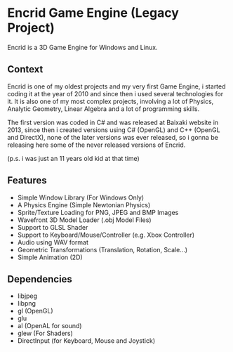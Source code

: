 # Encrid Game Engine (Legacy Project)
Encrid is a 3D Game Engine for Windows and Linux.

## Context
Encrid is one of my oldest projects and my very first Game Engine, i started coding it at the year of 2010 and since then i used several technologies for it. It is also one of my most complex projects, involving a lot of Physics, Analytic Geometry, Linear Algebra and a lot of programming skills.

The first version was coded in C# and was released at Baixaki website in 2013, since then i created versions using C# (OpenGL) and C++ (OpenGL and DirectX), none of the later versions was ever released, so i gonna be releasing here some of the never released versions of Encrid.

(p.s. i was just an 11 years old kid at that time)

## Features
- Simple Window Library (For Windows Only)
- A Physics Engine (Simple Newtonian Physics)
- Sprite/Texture Loading for PNG, JPEG and BMP Images
- Wavefront 3D Model Loader (.obj Model Files)
- Support to GLSL Shader
- Support to Keyboard/Mouse/Controller (e.g. Xbox Controller)
- Audio using WAV format
- Geometric Transformations (Translation, Rotation, Scale...)
- Simple Animation (2D)

## Dependencies
- libjpeg
- libpng
- gl (OpenGL)
- glu
- al (OpenAL for sound)
- glew (For Shaders)
- DirectInput (for Keyboard, Mouse and Joystick)

